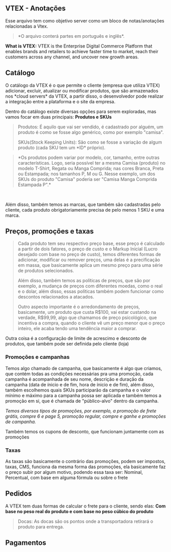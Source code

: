 ## VTEX - Anotações

<p>Esse arquivo tem como objetivo server como um bloco de notas/anotações relacionadas a Vtex.</p>

><p>*O arquivo conterá partes em português e inglês*.</p>

<p><strong>What is VTEX:</strong> VTEX is the Enterprise Digital Commerce Platform that enables brands and retailers to achieve faster time to market, reach their customers across any channel, and uncover new growth areas.</p>


<h2>Catálogo</h2>

<p>O catálogo da VTEX é o que permite o cliente (empresa que utiliza VTEX) adicionar, excluir, atualizar ou modificar produtos, que são armazenados nos *cloud servers* da VTEX, a partir disso, o desenvolvedor pode realizar a integração entre a plataforma e o site da empresa.</p>

Dentro do catálogo existe diversas opções para serem exploradas, mas vamos focar em duas principais: <strong>Produtos e SKUs</strong></p>


><p>Produtos: É aquilo que vai ser vendido, é cadastrado por alguém, um produto é como se fosse algo genérico, como por exemplo "camisa".</p>
><p>SKUs(Stock Keeping Units): São como se fosse a variação de algum produto (cada SKU tem um *ID* próprio).</p>

><p>*Os produtos podem variar por modelo, cor, tamanho, entre outras características. Logo, seria possível ter a mesma Camisa (produto) no modelo T-Shirt, Regata ou Manga Comprida; nas cores Branca, Preta ou Estampada; nos tamanhos P, M ou G. Nesse exemplo, um dos SKUs do produto "Camisa" poderia ser "Camisa Manga Comprida Estampada P".*</p>
<br>
<p>Além disso, também temos as marcas, que também são cadastradas pelo cliente, cada produto obrigatoriamente precisa de pelo menos 1 SKU e uma marca.</p>

<h2>Preços, promoções e taxas</h2>

><p>Cada produto tem seu respectivo preço base, esse preço é calculado a partir de dois fatores, o preço de custo e o Markup Inicial (Lucro desejado com base no preço de custo), temos diferentes formas de adicionar, modificar ou remover preços, uma delas é a precificação em massa, que basicamente aplica um mesmo preço para uma série de produtos selecionados.</p>
><p>Além disso, também temos as políticas de preços, que são por exemplo, a mudança de preços com diferentes moedas, como o real e o dolar, além disso, essas políticas também podem funcionar como descontos relacionados a atacados.</p>
><p>Outro aspecto importante é o arredondamento de preços, basicamente, um produto que custa R$100, vai estar custando na verdade, R$99,99, algo que chamamos de preço psicológico, que incentiva a compra, quando o cliente vê um preço menor que o preço inteiro, ele acaba tendo uma tendência maior a comprar.</p>

<p>Outra coisa é a configuração de limite de acrescimo e desconto de produtos, que também pode ser definida pelo cliente (loja)</p>

<h3>Promoções e campanhas</h3>

<p>Temos algo chamado de campanha, que basicamente é algo que criamos, que contém todas as condições necessárias pra uma promoção, cada campanha é acompanhada de seu nome, descrição e duração da campanha (data de ínicio e de fim, hora de ínicio e de fim), além disso, também escolhemos quais SKUs participarão da campanha e o valor mínimo e máximo para a campanha possa ser aplicada e também temos a promoção em si, que é chamada de "público-alvo" dentro da campanha.</p>


*<p>Temos diversos tipos de promoções, por exemplo, a promoção de frete grátis, compre 6 e page 5, promoção regular, compre e ganhe e promoções de campanha.</p>*

<p>Também temos os cupons de desconto, que funcionam juntamente com as promoções</p> 

<h3>Taxas</h3>

<p>As taxas são basicamente o contrário das promoções, podem ser impostos, taxas, CMS, funciona da mesma forma das promoções, ela basicamente faz o preço subir por algum motivo, podendo essa taxa ser: Nominal, Percentual, com base em alguma fórmula ou sobre o frete</p>

<h2>Pedidos</h2>

<p>A VTEX tem duas formas de calcular o frete para o cliente, sendo elas: <strong>Com base no peso real do produto e com base no peso cúbico do produto</strong></p>

>Docas: As docas são os pontos onde a transportadora retirará o produto para entrega.

<h2>Pagamentos</h2>

<p></p>
